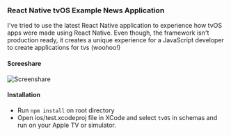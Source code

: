 ### React Native tvOS Example News Application

I've tried to use the latest React Native application to experience how tvOS apps were made using React Native. Even though, the framework isn't production ready, it creates a unique experience for a JavaScript developer to create applications for tvs (woohoo!)

#### Screeshare

![Screenshare](https://github.com/anonrig/react-native-tvos-example/blob/master/screenshare.gif?raw=true)

#### Installation

- Run `npm install` on root directory
- Open ios/test.xcodeproj file in XCode and select `tvOS` in schemas and run on your Apple TV or simulator.
